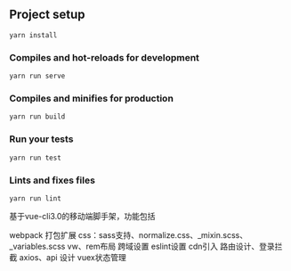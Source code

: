 ## Project setup
```
yarn install
```

### Compiles and hot-reloads for development
```
yarn run serve
```

### Compiles and minifies for production
```
yarn run build
```

### Run your tests
```
yarn run test
```
### Lints and fixes files
```
yarn run lint
```

基于vue-cli3.0的移动端脚手架，功能包括

webpack 打包扩展
css：sass支持、normalize.css、_mixin.scss、_variables.scss
vw、rem布局
跨域设置
eslint设置
cdn引入
路由设计、登录拦截
axios、api 设计
vuex状态管理